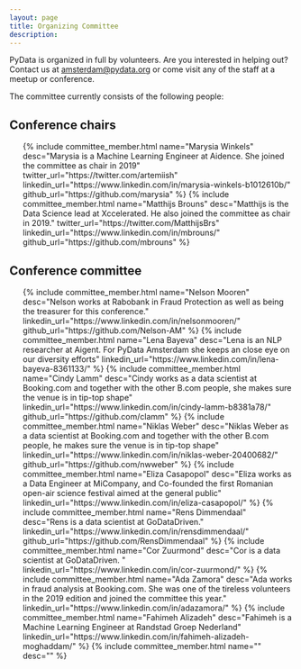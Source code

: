 ```yaml
---
layout: page
title: Organizing Committee
description: 
---
```


PyData is organized in full by volunteers. Are you interested in helping out? Contact us at [amsterdam@pydata.org](mailto:amsterdam@ydata.org) or come visit any of the staff at a meetup or conference.

The committee currently consists of the following people:

## Conference chairs

<ul class="features">
    {% include committee_member.html
        name="Marysia Winkels"
        desc="Marysia is a Machine Learning Engineer at Aidence. She joined the committee as chair in 2019"
        twitter_url="https://twitter.com/artemiish"
        linkedin_url="https://www.linkedin.com/in/marysia-winkels-b1012610b/"
        github_url="https://github.com/marysia"
    %}
    {% include committee_member.html
        name="Matthijs Brouns"
        desc="Matthijs is the Data Science lead at Xccelerated. He also joined the committee as chair in 2019."
        twitter_url="https://twitter.com/MatthijsBrs"
        linkedin_url="https://www.linkedin.com/in/mbrouns/"
        github_url="https://github.com/mbrouns"
    %}
</ul>

## Conference committee

<ul class="features">
    {% include committee_member.html
        name="Nelson Mooren"
        desc="Nelson works at Rabobank in Fraud Protection as well as being the treasurer for this conference."
        linkedin_url="https://www.linkedin.com/in/nelsonmooren/"
        github_url="https://github.com/Nelson-AM"
    %}
    {% include committee_member.html
        name="Lena Bayeva"
        desc="Lena is an NLP researcher at Aigent. For PyData Amsterdam she keeps an close eye on our diversity efforts"
        linkedin_url="https://www.linkedin.com/in/lena-bayeva-8361133/"
    %}
    {% include committee_member.html
        name="Cindy Lamm"
        desc="Cindy works as a data scientist at Booking.com and together with the other B.com people, she makes sure the venue is in tip-top shape"
        linkedin_url="https://www.linkedin.com/in/cindy-lamm-b8381a78/"
        github_url="https://github.com/clamm"
    %}
    {% include committee_member.html
        name="Niklas Weber"
        desc="Niklas Weber as a data scientist at Booking.com and together with the other B.com people, he makes sure the venue is in tip-top shape"
        linkedin_url="https://www.linkedin.com/in/niklas-weber-20400682/"
        github_url="https://github.com/nwweber"
    %}
    {% include committee_member.html
        name="Eliza Casapopol"
        desc="Eliza works as a Data Engineer at MiCompany, and Co-founded the first Romanian open-air science festival aimed at the general public"
        linkedin_url="https://www.linkedin.com/in/eliza-casapopol/"
    %}
    {% include committee_member.html
        name="Rens Dimmendaal"
        desc="Rens is a data scientist at GoDataDriven."
        linkedin_url="https://www.linkedin.com/in/rensdimmendaal/"
        github_url="https://github.com/RensDimmendaal"
    %}
    {% include committee_member.html
        name="Cor Zuurmond"
        desc="Cor is a data scientist at GoDataDriven. "
        linkedin_url="https://www.linkedin.com/in/cor-zuurmond/"
    %}
    {% include committee_member.html
        name="Ada Zamora"
        desc="Ada works in fraud analysis at Booking.com. She was one of the tireless volunteers in the 2019 edition and joined the committee this year."
        linkedin_url="https://www.linkedin.com/in/adazamora/"
    %}
    {% include committee_member.html
        name="Fahimeh Alizadeh"
        desc="Fahimeh is a Machine Learning Engineer at Randstad Groep Nederland"
        linkedin_url="https://www.linkedin.com/in/fahimeh-alizadeh-moghaddam/"
    %}
    {% include committee_member.html
        name="" 
        desc=""
    %}

</ul>

